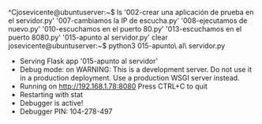 ^Cjosevicente@ubuntuserver:~$ ls
'002-crear una aplicación de prueba en el servidor.py'
'007-cambiamos la IP de escucha.py'
'008-ejecutamos de nuevo.py'
'010-escuchamos en el puerto 80.py'
'013-escuchamos en el puerto 8080.py'
'015-apunto al servidor.py'
 clear
josevicente@ubuntuserver:~$ python3 015-apunto\ al\ servidor.py 
 * Serving Flask app '015-apunto al servidor'
 * Debug mode: on
WARNING: This is a development server. Do not use it in a production deployment. Use a production WSGI server instead.
 * Running on http://192.168.1.78:8080
Press CTRL+C to quit
 * Restarting with stat
 * Debugger is active!
 * Debugger PIN: 104-278-497


